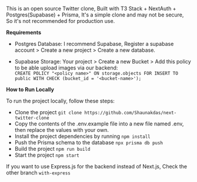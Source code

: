 This is an open source Twitter clone, Built with T3 Stack + NextAuth + Postgres(Supabase) + Prisma, It's a simple clone and may not be secure, So it's not recommended for production use.

**Requirements**

* Postgres Database: I recommend Supabase, Register a supabase account > Create a new project > Create a new database.

* Supabase Storage: Your project > Create a new Bucket > Add this policy to be able upload images via our backend:  
`CREATE POLICY "<policy name>" ON storage.objects FOR INSERT TO public WITH CHECK (bucket_id = '<bucket-name>');`


**How to Run Locally**

To run the project locally, follow these steps:

* Clone the project `git clone https://github.com/Shaunakdas/next-twitter-clone`
* Copy the contents of the .env.example file into a new file named .env, then replace the values with your own.
* Install the project dependencies by running `npm install`
* Push the Prisma schema to the database `npx prisma db push`
* Build the project `npm run build`
* Start the project `npm start`

If you want to use Express.js for the backend instead of Next.js, Check the other branch `with-express`


